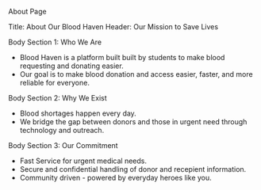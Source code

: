 About Page

Title: About Our Blood Haven 
Header: Our Mission to Save Lives

Body Section 1: Who We Are
- Blood Haven is a platform built built by students to make blood requesting and donating easier.
- Our goal is to make blood donation and access easier, faster, and more reliable for everyone.

Body Section 2: Why We Exist
- Blood shortages happen every day.
- We bridge the gap between donors and those in urgent need through technology and outreach.

Body Section 3: Our Commitment
- Fast Service for urgent medical needs.
- Secure and confidential handling of donor and recepient information.
- Community driven - powered by everyday heroes like you.